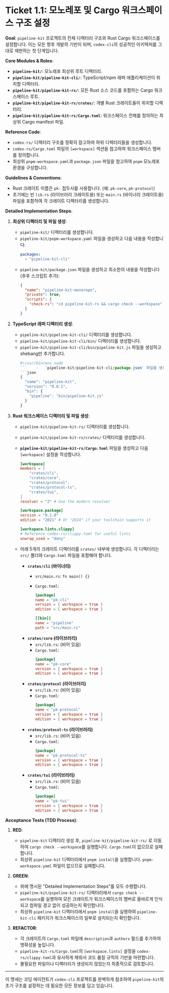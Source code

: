 # **Ticket 1.1: 모노레포 및 Cargo 워크스페이스 구조 설정**

**Goal**: `pipeline-kit` 프로젝트의 전체 디렉터리 구조와 Rust Cargo 워크스페이스를 설정합니다. 이는 모든 향후 개발의 기반이 되며, `codex-cli`의 성공적인 아키텍처를 그대로 재현하는 첫 단계입니다.

**Core Modules & Roles**:

- **`pipeline-kit/`**: 모노레포 최상위 루트 디렉터리.
- **`pipeline-kit/pipeline-kit-cli/`**: TypeScript/npm 래퍼 애플리케이션이 위치할 디렉터리.
- **`pipeline-kit/pipeline-kit-rs/`**: 모든 Rust 소스 코드를 포함하는 Cargo 워크스페이스 루트.
- **`pipeline-kit/pipeline-kit-rs/crates/`**: 개별 Rust 크레이트들이 위치할 디렉터리.
- **`pipeline-kit/pipeline-kit-rs/Cargo.toml`**: 워크스페이스 전체를 정의하는 최상위 Cargo manifest 파일.

**Reference Code**:

- `codex-rs/` 디렉터리 구조를 정확히 참고하여 하위 디렉터리들을 생성합니다.
- `codex-rs/Cargo.toml` 파일의 `[workspace]` 섹션을 참고하여 워크스페이스 멤버를 정의합니다.
- 최상위 `pnpm-workspace.yaml`과 `package.json` 파일을 참고하여 `pnpm` 모노레포 환경을 구성합니다.

**Guidelines & Conventions**:

- Rust 크레이트 이름은 `pk-` 접두사를 사용합니다. (예: `pk-core`, `pk-protocol`)
- 초기에는 빈 `lib.rs` (라이브러리 크레이트용) 또는 `main.rs` (바이너리 크레이트용) 파일을 포함하여 각 크레이트 디렉터리를 생성합니다.

**Detailed Implementation Steps**:

1.  **최상위 디렉터리 및 파일 생성**:

    - `pipeline-kit/` 디렉터리를 생성합니다.
    - `pipeline-kit/pnpm-workspace.yaml` 파일을 생성하고 다음 내용을 작성합니다:
      ```yaml
      packages:
        - "pipeline-kit-cli"
      ```
    - `pipeline-kit/package.json` 파일을 생성하고 최소한의 내용을 작성합니다 (추후 스크립트 추가):
      ```json
      {
        "name": "pipeline-kit-monorepo",
        "private": true,
        "scripts": {
          "check-rs": "cd pipeline-kit-rs && cargo check --workspace"
        }
      }
      ```

2.  **TypeScript 래퍼 디렉터리 생성**:

    - `pipeline-kit/pipeline-kit-cli/` 디렉터리를 생성합니다.
    - `pipeline-kit/pipeline-kit-cli/bin/` 디렉터리를 생성합니다.
    - `pipeline-kit/pipeline-kit-cli/bin/pipeline-kit.js` 파일을 생성하고 shebang만 추가합니다.
      ````javascript
      #!/usr/bin/env node
      ```    -   `pipeline-kit/pipeline-kit-cli/package.json` 파일을 생성하고 다음 내용을 작성합니다:
      ```json
      {
        "name": "pipeline-kit",
        "version": "0.0.1",
        "bin": {
          "pipeline": "bin/pipeline-kit.js"
        }
      }
      ````

3.  **Rust 워크스페이스 디렉터리 및 파일 생성**:

    - `pipeline-kit/pipeline-kit-rs/` 디렉터리를 생성합니다.
    - `pipeline-kit/pipeline-kit-rs/crates/` 디렉터리를 생성합니다.
    - **`pipeline-kit/pipeline-kit-rs/Cargo.toml`** 파일을 생성하고 다음 `[workspace]` 설정을 작성합니다.

      ```toml
      [workspace]
      members = [
          "crates/cli",
          "crates/core",
          "crates/protocol",
          "crates/protocol-ts",
          "crates/tui",
      ]
      resolver = "2" # Use the modern resolver

      [workspace.package]
      version = "0.1.0"
      edition = "2021" # Or "2024" if your toolchain supports it

      [workspace.lints.clippy]
      # Reference codex-rs/clippy.toml for useful lints
      unwrap_used = "deny"
      ```

    - 아래 5개의 크레이트 디렉터리를 `crates/` 내부에 생성합니다. 각 디렉터리는 `src/` 폴더와 `Cargo.toml` 파일을 포함해야 합니다.

      - **`crates/cli` (바이너리)**
        - `src/main.rs`: `fn main() {}`
        - `Cargo.toml`:

          ```toml
          [package]
          name = "pk-cli"
          version = { workspace = true }
          edition = { workspace = true }

          [[bin]]
          name = "pipeline"
          path = "src/main.rs"
          ```
      - **`crates/core` (라이브러리)**
        - `src/lib.rs`: (비어 있음)
        - `Cargo.toml`:
          ```toml
          [package]
          name = "pk-core"
          version = { workspace = true }
          edition = { workspace = true }
          ```
      - **`crates/protocol` (라이브러리)**
        - `src/lib.rs`: (비어 있음)
        - `Cargo.toml`:
          ```toml
          [package]
          name = "pk-protocol"
          version = { workspace = true }
          edition = { workspace = true }
          ```
      - **`crates/protocol-ts` (라이브러리)**
        - `src/lib.rs`: (비어 있음)
        - `Cargo.toml`:
          ```toml
          [package]
          name = "pk-protocol-ts"
          version = { workspace = true }
          edition = { workspace = true }
          ```
      - **`crates/tui` (라이브러리)**
        - `src/lib.rs`: (비어 있음)
        - `Cargo.toml`:
          ```toml
          [package]
          name = "pk-tui"
          version = { workspace = true }
          edition = { workspace = true }
          ```

**Acceptance Tests (TDD Process)**:

1.  **RED**:

    - `pipeline-kit` 디렉터리 생성 후, `pipeline-kit/pipeline-kit-rs/` 로 이동하여 `cargo check --workspace`를 실행합니다. `Cargo.toml`이 없으므로 실패합니다.
    - 최상위 `pipeline-kit` 디렉터리에서 `pnpm install`을 실행합니다. `pnpm-workspace.yaml` 파일이 없으므로 실패합니다.

2.  **GREEN**:

    - 위에 명시된 "Detailed Implementation Steps"를 모두 수행합니다.
    - `pipeline-kit/pipeline-kit-rs/` 디렉터리에서 `cargo check --workspace`를 실행하여 모든 크레이트가 워크스페이스의 멤버로 올바르게 인식되고 컴파일 경고 없이 성공하는지 확인합니다.
    - 최상위 `pipeline-kit` 디렉터리에서 `pnpm install`을 실행하여 `pipeline-kit-cli` 패키지가 워크스페이스의 일부로 설치되는지 확인합니다.

3.  **REFACTOR**:
    - 각 크레이트의 `Cargo.toml` 파일에 `description`과 `authors` 필드를 추가하여 명확성을 높입니다.
    - `pipeline-kit-rs/Cargo.toml`의 `[workspace.lints]` 설정을 `codex-rs/clippy.toml`과 유사하게 채워서 코드 품질 규칙의 기반을 마련합니다.
    - 불필요한 파일이나 디렉터리가 생성되지 않았는지 최종적으로 검토합니다.

---

이 명세는 코딩 에이전트가 `codex-cli` 프로젝트를 완벽하게 참조하여 `pipeline-kit`의 초기 구조를 설정하는 데 필요한 모든 정보를 담고 있습니다.

